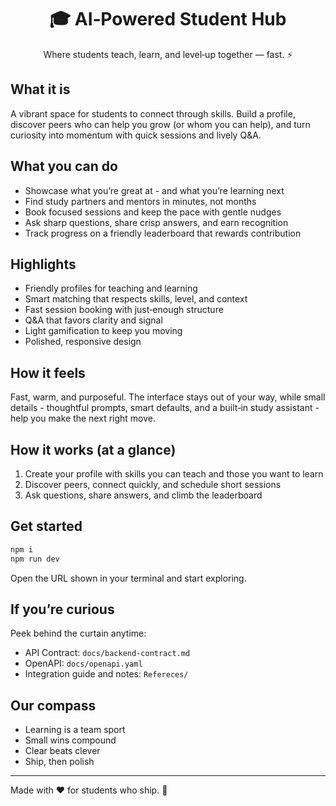 <div align="center">

# 🎓 AI‑Powered Student Hub

Where students teach, learn, and level‑up together — fast. ⚡

</div>

<!-- > Version: 0.1.0 -->

## What it is
A vibrant space for students to connect through skills. Build a profile, discover peers who can help you grow (or whom you can help), and turn curiosity into momentum with quick sessions and lively Q&A.

## What you can do
- Showcase what you’re great at - and what you’re learning next
- Find study partners and mentors in minutes, not months
- Book focused sessions and keep the pace with gentle nudges
- Ask sharp questions, share crisp answers, and earn recognition
- Track progress on a friendly leaderboard that rewards contribution

## Highlights
- Friendly profiles for teaching and learning
- Smart matching that respects skills, level, and context
- Fast session booking with just‑enough structure
- Q&A that favors clarity and signal
- Light gamification to keep you moving
- Polished, responsive design

## How it feels
Fast, warm, and purposeful. The interface stays out of your way, while small details - thoughtful prompts, smart defaults, and a built‑in study assistant - help you make the next right move.

## How it works (at a glance)
1) Create your profile with skills you can teach and those you want to learn
2) Discover peers, connect quickly, and schedule short sessions
3) Ask questions, share answers, and climb the leaderboard

## Get started
```bash
npm i
npm run dev
```
Open the URL shown in your terminal and start exploring.

## If you’re curious
Peek behind the curtain anytime:
- API Contract: `docs/backend-contract.md`
- OpenAPI: `docs/openapi.yaml`
- Integration guide and notes: `Refereces/`

## Our compass
- Learning is a team sport
- Small wins compound
- Clear beats clever
- Ship, then polish

---

Made with ❤️ for students who ship. 🚢
